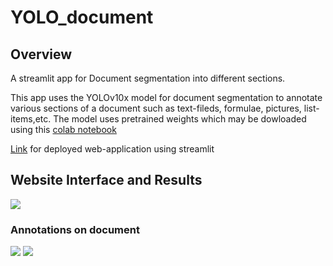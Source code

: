 # YOLO_document

## Overview
A streamlit app for Document segmentation into different sections. 

This app uses the YOLOv10x model for document segmentation to annotate various sections of a document such as text-fileds, formulae, pictures, list-items,etc.
The model uses pretrained weights which may be dowloaded using this [colab notebook](ocrmain.ipynb)

[Link](https://yolodocument-kp8j7kfnsldrfa76ctpcug.streamlit.app/) for deployed web-application using streamlit

## Website Interface and Results
<img src = "thumbnails/ui.png">

### Annotations on document
<img src = "thumbnails/annotated_image_page_2.jpg">
<img src = "thumbnails/annotated_image_page_10.jpg">
